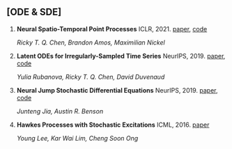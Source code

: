 ## [ODE & SDE]

1. **Neural Spatio-Temporal Point Processes** ICLR, 2021. [paper](https://arxiv.org/pdf/2011.04583.pdf), [code](https://github.com/facebookresearch/neural_stpp)

    *Ricky T. Q. Chen, Brandon Amos, Maximilian Nickel*

2. **Latent ODEs for Irregularly-Sampled Time Series** NeurIPS, 2019. [paper](https://papers.nips.cc/paper/2019/file/42a6845a557bef704ad8ac9cb4461d43-Paper.pdf), [code](https://github.com/YuliaRubanova/latent_ode) 

    *Yulia Rubanova, Ricky T. Q. Chen, David Duvenaud*

3. **Neural Jump Stochastic Differential Equations** NeurIPS, 2019. [paper](https://arxiv.org/pdf/1905.10403.pdf), [code](https://github.com/000Justin000/torchdiffeq/tree/jj585)

    *Junteng Jia, Austin R. Benson*

4. **Hawkes Processes with Stochastic Excitations**  ICML, 2016. [paper](https://arxiv.org/pdf/1609.06831.pdf)

    *Young Lee, Kar Wai Lim, Cheng Soon Ong*
